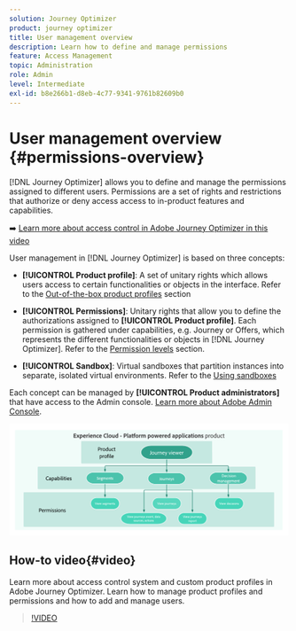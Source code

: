 ```yaml
---
solution: Journey Optimizer
product: journey optimizer
title: User management overview
description: Learn how to define and manage permissions
feature: Access Management
topic: Administration
role: Admin
level: Intermediate
exl-id: b8e266b1-d8eb-4c77-9341-9761b82609b0
---
```

# User management overview {#permissions-overview}

[!DNL Journey Optimizer] allows you to define and manage the permissions assigned to different users. Permissions are a set of rights and restrictions that authorize or deny access access to in-product features and capabilities. 

➡️ [Learn more about access control in Adobe Journey Optimizer in this video](#video)

User management in [!DNL Journey Optimizer] is based on three concepts:

* **[!UICONTROL Product profile]**: A set of unitary rights which allows users access to certain functionalities or objects in the interface. Refer to the [Out-of-the-box product profiles](ootb-product-profiles.md) section

* **[!UICONTROL Permissions]**: Unitary rights that allow you to define the authorizations assigned to **[!UICONTROL Product profile]**. Each permission is gathered under capabilities, e.g. Journey or Offers, which represents the different functionalities or objects in [!DNL Journey Optimizer]. Refer to the [Permission levels](high-low-permissions.md) section.

* **[!UICONTROL Sandbox]**: Virtual sandboxes that partition instances into separate, isolated virtual environments. Refer to the [Using sandboxes](sandboxes.md)

Each concept can be managed by **[!UICONTROL Product administrators]** that have access to the Admin console. [Learn more about Adobe Admin Console](https://helpx.adobe.com/enterprise/managing/user-guide.html).

![](assets/do-not-localize/permissions_2.png)

## How-to video{#video}

Learn more about access control system and custom product profiles in Adobe Journey Optimizer. Learn how to manage product profiles and permissions and how to add and manage users.

>[!VIDEO](https://video.tv.adobe.com/v/333998?quality=12)
